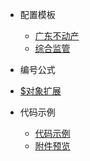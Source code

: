 * 配置模板

  - [广东不动产](ibase/配置模板/广东省不动产配置/config.properties.md)
  - [综合监管](ibase/配置模板/综合监管配置/config.properties.md)
* 编号公式

- [$对象扩展](ibase/编号公式/index.md)

* 代码示例 

  - [代码示例](ibase/功能示例/附件管理.md)
  - [附件预览](ibase/代码实例/附件预览.md)
